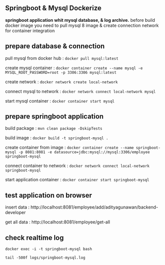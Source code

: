 ## Springboot & Mysql Dockerize

**springboot application whit mysql database, & log archive.**
before build docker image you need to pull mysql 8 image & create connection network for container integration

## prepare database & connection

pull mysql from docker hub :
`docker pull mysql:latest`

create mysql container :
`docker container create --name mysql -e MYSQL_ROOT_PASSWORD=root -p 3306:3306 mysql:latest`

create network :
`docker network create local-network`

connect mysql to network :
`docker network connect local-network mysql`

start mysql container :
`docker container start mysql`

## prepare springboot application

build package : `mvn clean package -DskipTests`

build image : `docker build -t springboot-mysql .`

create container from image : `docker container create --name springboot-mysql -p 8081:8081 -e datasource=jdbc:mysql://mysql:3306/employee springboot-mysql`

connect container to network : `docker network connect local-network springboot-mysql`

start application container : `docker container start springboot-mysql`

## test application on browser

insert data : http://localhost:8081/employee/add/adityagunawan/backend-developer

get all data : http://localhost:8081/employee/get-all

## check realtime log

`docker exec -i -t springboot-mysql bash`

`tail -500f logs/springboot-mysql.log`